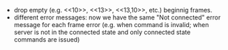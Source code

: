 - drop empty (e.g. <<10>>, <<13>>, <<13,10>>, etc.) beginnig frames.
- different error messages: now we have the same "Not connected" error message for each frame error (e.g. when command is invalid; when server is not in the connected state and only connected state commands are issued)

